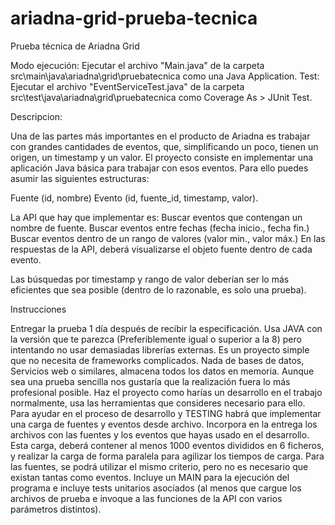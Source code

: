 # ariadna-grid-prueba-tecnica
Prueba técnica de Ariadna Grid

Modo ejecución: Ejecutar el archivo "Main.java" de la carpeta src\main\java\ariadna\grid\pruebatecnica como una Java Application.
Test:  Ejecutar el archivo "EventServiceTest.java" de la carpeta src\test\java\ariadna\grid\pruebatecnica como Coverage As > JUnit Test.


Descripcion: 

Una de las partes más importantes en el producto de Ariadna es trabajar con grandes cantidades de eventos, que, simplificando un poco, tienen un origen, un timestamp y un valor.
El proyecto consiste en implementar una aplicación Java básica para trabajar con esos eventos. Para ello puedes asumir las siguientes estructuras:

Fuente (id, nombre)
Evento (id, fuente_id, timestamp, valor).

La API que hay que implementar es:
Buscar eventos que contengan un nombre de fuente.
Buscar eventos entre fechas (fecha inicio., fecha fin.)
Buscar eventos dentro de un rango de valores (valor min., valor máx.)
En las respuestas de la API, deberá visualizarse el objeto fuente dentro de cada evento.

Las búsquedas por timestamp y rango de valor deberían ser lo más eficientes que sea posible (dentro de lo razonable, es solo una prueba).

Instrucciones

Entregar la prueba 1 día después de recibir la especificación.
Usa JAVA con la versión que te parezca (Preferiblemente igual o superior a la 8) pero intentando no usar demasiadas librerías externas. Es un proyecto simple que no necesita de frameworks complicados. Nada de bases de datos, Servicios web o similares, almacena todos los datos en memoria.
Aunque sea una prueba sencilla nos gustaría que la realización fuera lo más profesional posible.
Haz el proyecto como harías un desarrollo en el trabajo normalmente, usa las herramientas que consideres necesario para ello.
Para ayudar en el proceso de desarrollo y TESTING habrá que implementar una carga de fuentes y eventos desde archivo. Incorpora en la entrega los archivos con las fuentes y los eventos que hayas usado en el desarrollo. Esta carga, deberá contener al menos 1000 eventos divididos en 6 ficheros, y realizar la carga de forma paralela para agilizar los tiempos de carga. Para las fuentes, se podrá utilizar el mismo criterio, pero no es necesario que existan tantas como eventos.
Incluye un MAIN para la ejecución del programa e incluye tests unitarios asociados (al menos que cargue los archivos de prueba e invoque a las funciones de la API con varios parámetros distintos).
